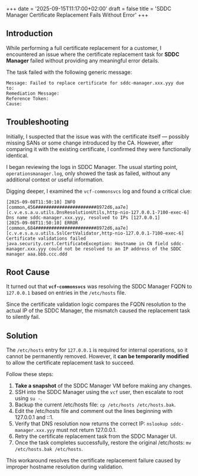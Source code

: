 +++
date = '2025-09-15T11:17:00+02:00'
draft = false
title = 'SDDC Manager Certificate Replacement Fails Without Error'
+++

## Introduction

While performing a full certificate replacement for a customer, I encountered an issue where the certificate replacement task for **SDDC Manager** failed without providing any meaningful error details.

The task failed with the following generic message:
```
Message: Failed to replace certificate for sddc-manager.xxx.yyy due to:
Remediation Message:
Reference Token:
Cause:
```

## Troubleshooting

Initially, I suspected that the issue was with the certificate itself — possibly missing SANs or some change introduced by the CA. 
However, after comparing it with the existing certificate, I confirmed they were functionally identical.

I began reviewing the logs in SDDC Manager. 
The usual starting point, `operationsmanager.log`, only showed the task as failed, without any additional context or useful information.

Digging deeper, I examined the `vcf-commonsvcs` log and found a critical clue:
```
[2025-09-08T11:50:10] INFO  [common,456#######################8972d6,aa7e] [c.v.e.s.a.u.utils.DnsResolutionUtils,http-nio-127.0.0.1-7100-exec-6] Dns name sddc-manager.xxx.yyy, resolved to IPs [127.0.0.1]
[2025-09-08T11:50:10] ERROR [common,684#######################8972d6,aa7e] [c.v.e.s.a.u.utils.SslCertValidator,http-nio-127.0.0.1-7100-exec-6] Certificate validations failed
java.security.cert.CertificateException: Hostname in CN field sddc-manager.xxx.yyy could not be resolved to an IP address of the SDDC manager aaa.bbb.ccc.ddd
```

## Root Cause

It turned out that **`vcf-commonsvcs`** was resolving the SDDC Manager FQDN to `127.0.0.1` based on entries in the `/etc/hosts` file. 

Since the certificate validation logic compares the FQDN resolution to the actual IP of the SDDC Manager, the mismatch caused the replacement task to silently fail.

## Solution

The `/etc/hosts` entry for `127.0.0.1` is required for internal operations, so it cannot be permanently removed. However, it **can be temporarily modified** to allow the certificate replacement task to succeed.

Follow these steps:

1. **Take a snapshot** of the SDDC Manager VM before making any changes.
2. SSH into the SDDC Manager using the `vcf` user, then escalate to root using `su -`.
3. Backup the current /etc/hosts file: `cp /etc/hosts /etc/hosts.bak`.
4. Edit the /etc/hosts file and comment out the lines beginning with 127.0.0.1 and ::1.
5. Verify that DNS resolution now returns the correct IP: `nslookup sddc-manager.xxx.yyy` must not return 127.0.0.1.
6. Retry the certificate replacement task from the SDDC Manager UI.
7. Once the task completes successfully, restore the original /etc/hosts: `mv /etc/hosts.bak /etc/hosts`.

This workaround resolves the certificate replacement failure caused by improper hostname resolution during validation.